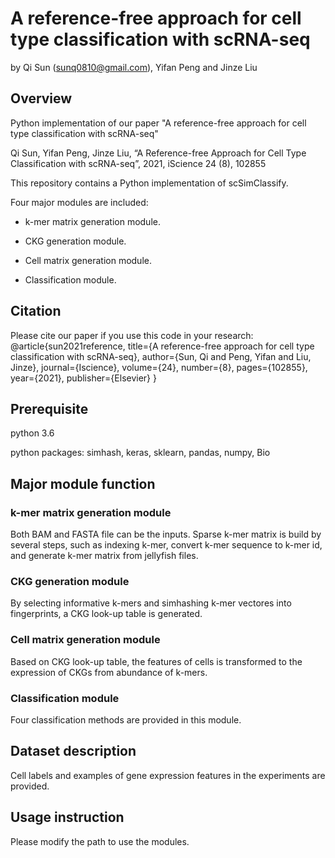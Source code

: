 # A reference-free approach for cell type classification with scRNA-seq
by Qi Sun (sunq0810@gmail.com), Yifan Peng and Jinze Liu

## Overview

Python implementation of our paper "A reference-free approach for cell type classification with scRNA-seq"

Qi Sun, Yifan Peng, Jinze Liu, “A Reference-free Approach for Cell Type Classification with scRNA-seq”, 2021, iScience 24 (8), 102855

This repository contains a Python implementation of scSimClassify.

Four major modules are included:

- k-mer matrix generation module.

- CKG generation module.

- Cell matrix generation module.

- Classification module.

## Citation
Please cite our paper if you use this code in your research:
@article{sun2021reference,
  title={A reference-free approach for cell type classification with scRNA-seq},
  author={Sun, Qi and Peng, Yifan and Liu, Jinze},
  journal={Iscience},
  volume={24},
  number={8},
  pages={102855},
  year={2021},
  publisher={Elsevier}
}


## Prerequisite

python 3.6

python packages: simhash, keras, sklearn, pandas, numpy, Bio


## Major module function

### k-mer matrix generation module
Both BAM and FASTA file can be the inputs. Sparse k-mer matrix is build by several steps, such as indexing k-mer, convert k-mer sequence to k-mer id, and generate k-mer matrix from jellyfish files.

### CKG generation module
By selecting informative k-mers and simhashing k-mer vectores into fingerprints, a CKG look-up table is generated.

### Cell matrix generation module
Based on CKG look-up table, the features of cells is transformed to the expression of CKGs from abundance of k-mers.

### Classification module
Four classification methods are provided in this module.


## Dataset description
Cell labels and examples of gene expression features in the experiments are provided.

## Usage instruction
Please modify the path to use the modules.








